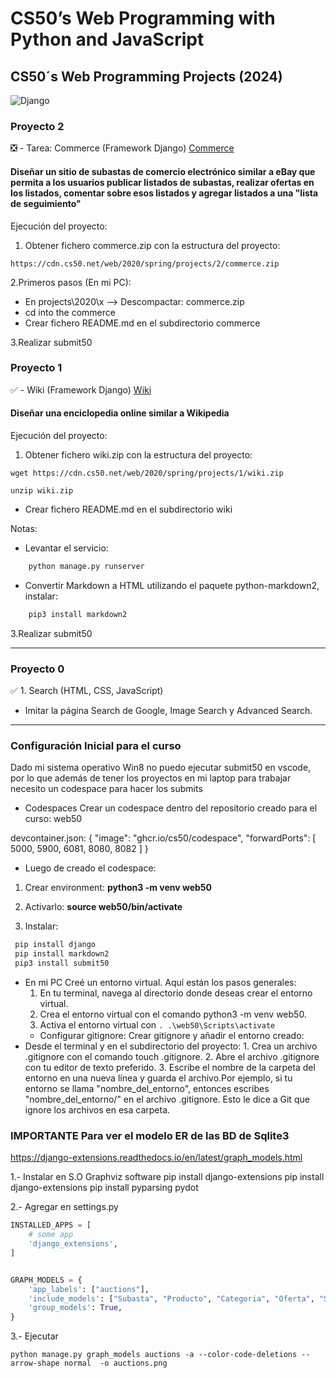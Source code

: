 # CS50’s Web Programming with Python and JavaScript

## CS50´s Web Programming Projects (2024)

![Django](https://img.shields.io/badge/django-%23092E20.svg?style=for-the-badge&logo=django&logoColor=white)

### Proyecto 2

:negative_squared_cross_mark: - Tarea: Commerce (Framework Django) [Commerce](/../../../../irenediaz1974/web50/blob/main/projects/2020/x/commerce/README.md)

#### Diseñar un sitio de subastas de comercio electrónico similar a eBay que permita a los usuarios publicar listados de subastas, realizar ofertas en los listados, comentar sobre esos listados y agregar listados a una "lista de seguimiento"

Ejecución del proyecto:

1. Obtener fichero commerce.zip con la estructura del proyecto:

  ```console
  https://cdn.cs50.net/web/2020/spring/projects/2/commerce.zip
  ```

2.Primeros pasos (En mi PC):

- En projects\2020\x --> Descompactar: commerce.zip
- cd into the commerce
- Crear fichero README.md en el subdirectorio commerce

3.Realizar submit50

### Proyecto 1

:white_check_mark: - Wiki (Framework Django) [Wiki](/../../../../irenediaz1974/web50/blob/main/projects/2020/x/wiki/Readme.md)

#### Diseñar una enciclopedia online similar a Wikipedia

Ejecución del proyecto:

1. Obtener fichero wiki.zip con la estructura del proyecto:

```console
wget https://cdn.cs50.net/web/2020/spring/projects/1/wiki.zip

unzip wiki.zip
```

- Crear fichero README.md en el subdirectorio wiki

Notas:

- Levantar el servicio:

```python
    python manage.py runserver
```

- Convertir Markdown a HTML utilizando el paquete python-markdown2, instalar:

```python
    pip3 install markdown2
```

3.Realizar submit50

***

### Proyecto 0

:white_check_mark: 1. Search (HTML, CSS, JavaScript)

- Imitar la página Search de Google, Image Search y Advanced Search.

***

### Configuración Inicial para el curso

Dado mi sistema operativo Win8 no puedo ejecutar submit50 en vscode, por lo que además de tener los proyectos en mi laptop para trabajar necesito un codespace para hacer los submits

- Codespaces
Crear un codespace dentro del repositorio creado para el curso: web50

devcontainer.json:
{
    "image": "ghcr.io/cs50/codespace",
    "forwardPorts": [
      5000,
      5900,
      6081,
      8080,
      8082
    ]
  }

- Luego de creado el codespace:

1. Crear environment: **python3 -m venv web50**

2. Activarlo: **source web50/bin/activate**

3. Instalar:

```python
 pip install django
 pip install markdown2
 pip3 install submit50
```
  
- En mi PC
    Creé un entorno virtual. Aquí están los pasos generales:
    1. En tu terminal, navega al directorio donde deseas crear el entorno virtual.
    2. Crea el entorno virtual con el comando python3 -m venv web50.
    3. Activa el entorno virtual con ```. .\web50\Scripts\activate```
  - Configurar gitignore:
    Crear gitignore y añadir el entorno creado:
- Desde el terminal y en el subdirectorio del proyecto:
        1. Crea un archivo .gitignore con el comando touch .gitignore.
        2. Abre el archivo .gitignore con tu editor de texto preferido.
        3. Escribe el nombre de la carpeta del entorno en una nueva línea y guarda el archivo.Por ejemplo, si tu entorno se llama "nombre_del_entorno", entonces escribes "nombre_del_entorno/" en el archivo .gitignore. Esto le dice a Git que ignore los archivos en esa carpeta.

### IMPORTANTE Para ver el modelo ER de las BD de Sqlite3

<https://django-extensions.readthedocs.io/en/latest/graph_models.html>

1.- Instalar en S.O Graphviz software
 pip install django-extensions
 pip install django-extensions
 pip install pyparsing pydot

2.- Agregar en settings.py

```python
INSTALLED_APPS = [
    # some app
    'django_extensions',
]


GRAPH_MODELS = {
    'app_labels': ["auctions"],
    'include_models': ["Subasta", "Producto", "Categoria", "Oferta", "Subastado", "Imagen", "Comentarios", "Watchlist"],
    'group_models': True,
}
```

3.- Ejecutar

`python manage.py graph_models auctions -a --color-code-deletions --arrow-shape normal  -o auctions.png`
